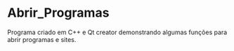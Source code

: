 # Abrir_Programas
Programa criado em C++ e Qt creator demonstrando algumas funções para abrir programas e sites.
